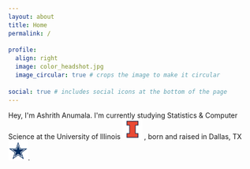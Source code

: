 ```yaml
---
layout: about
title: Home
permalink: /

profile:
  align: right
  image: color_headshot.jpg
  image_circular: true # crops the image to make it circular

social: true # includes social icons at the bottom of the page
---
```


Hey, I'm Ashrith Anumala. I'm currently studying Statistics & Computer Science at the University of Illinois <img src="assets/img/uiucemoji.png" alt="UIUC Emoji" width="40"/> , born and raised in Dallas, TX <img src="assets/img/dallas.png" alt="DTX Emoji" width="40"/>.